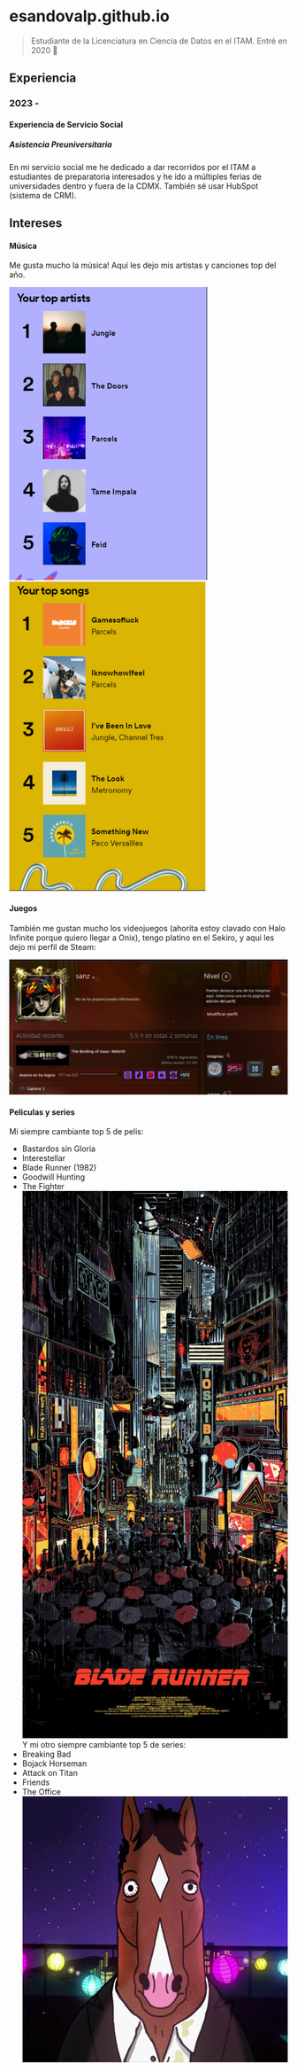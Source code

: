 # esandovalp.github.io

>Estudiante de la Licenciatura en Ciencia de Datos en el ITAM. Entré en 2020 🥲


## Experiencia

### 2023 - 
#### Experiencia de Servicio Social
##### Asistencia Preuniversitaria
En mi servicio social me he dedicado a dar recorridos por el ITAM a estudiantes de preparatoria interesados y he ido a múltiples ferias de universidades dentro y fuera de la CDMX. También sé usar HubSpot (sistema de CRM).

## Intereses
#### Música
Me gusta mucho la música! Aquí les dejo mis artistas y canciones top del año. 

![artistas favoritos](/docs/assets/artistasfavs.png)
![canciones favs](/docs/assets/cancionesfavs.png)

#### Juegos
También me gustan mucho los videojuegos (ahorita estoy clavado con Halo Infinite porque quiero llegar a Onix), tengo platino en el Sekiro, y aqui les dejo mi perfil de Steam:

![steam perfil](/docs/assets/steam.png)

#### Peliculas y series
Mi siempre cambiante top 5 de pelis:
* Bastardos sin Gloria
* Interestellar
* Blade Runner (1982)
* Goodwill Hunting
* The Fighter
![blade runner](/docs/assets/bladerunner.jpeg)
Y mi otro siempre cambiante top 5 de series:
* Breaking Bad
* Bojack Horseman
* Attack on Titan 
* Friends
* The Office
![bojack](/docs/assets/bojack.jpeg)
